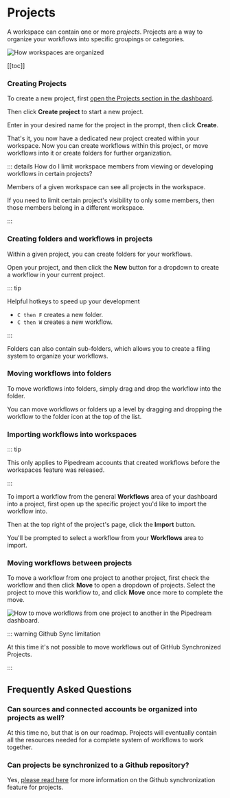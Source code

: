 # Projects

A workspace can contain one or more _projects_. Projects are a way to organize your workflows into specific groupings or categories.

<div class="flex justify-center">
  <img src="https://res.cloudinary.com/pipedreamin/image/upload/v1674143831/docs/New_Project_5_zep4ii.png" alt="How workspaces are organized" />
</div>

[[toc]]

### Creating Projects

To create a new project, first [open the Projects section in the dashboard](https://pipedream.com/projects).

Then click **Create project** to start a new project.

Enter in your desired name for the project in the prompt, then click **Create**.

That's it, you now have a dedicated new project created within your workspace. Now you can create workflows within this project, or move workflows into it or create folders for further organization.

::: details How do I limit workspace members from viewing or developing workflows in certain projects?

Members of a given workspace can see all projects in the workspace.

If you need to limit certain project's visibility to only some members, then those members belong in a different workspace.

:::

### Creating folders and workflows in projects

Within a given project, you can create folders for your workflows.

Open your project, and then click the **New** button for a dropdown to create a workflow in your current project.

::: tip

Helpful hotkeys to speed up your development

- `C then F` creates a new folder.
- `C then W` creates a new workflow.

:::

Folders can also contain sub-folders, which allows you to create a filing system to organize your workflows.

### Moving workflows into folders

To move workflows into folders, simply drag and drop the workflow into the folder.

You can move workflows or folders up a level by dragging and dropping the workflow to the folder icon at the top of the list.

### Importing workflows into workspaces

::: tip

This only applies to Pipedream accounts that created workflows before the workspaces feature was released.

:::

To import a workflow from the general **Workflows** area of your dashboard into a project, first open up the specific project you'd like to import the workflow into.

Then at the top right of the project's page, click the **Import** button.

You'll be prompted to select a workflow from your **Workflows** area to import.

### Moving workflows between projects

To move a workflow from one project to another project, first check the workflow and then click **Move** to open a dropdown of projects. Select the project to move this workflow to, and click **Move** once more to complete the move.

![How to move workflows from one project to another in the Pipedream dashboard.](https://res.cloudinary.com/pipedreamin/image/upload/v1695662665/docs/docs/projects/CleanShot_2023-09-25_at_13.23.38_2x_dyrtlv.png)

::: warning Github Sync limitation

At this time it's not possible to move workflows out of GitHub Synchronized Projects.

:::

## Frequently Asked Questions

### Can sources and connected accounts be organized into projects as well?

At this time no, but that is on our roadmap. Projects will eventually contain all the resources needed for a complete system of workflows to work together.

### Can projects be synchronized to a Github repository?

Yes, [please read here](/projects/git/) for more information on the Github synchronization feature for projects.
